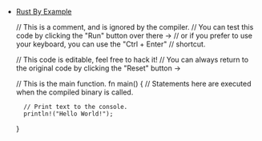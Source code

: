 
- [Rust By Example](https://doc.rust-lang.org/rust-by-example/index.html)


    // This is a comment, and is ignored by the compiler.
    // You can test this code by clicking the "Run" button over there ->
    // or if you prefer to use your keyboard, you can use the "Ctrl + Enter"
    // shortcut.

    // This code is editable, feel free to hack it!
    // You can always return to the original code by clicking the "Reset" button ->

    // This is the main function.
    fn main() {
        // Statements here are executed when the compiled binary is called.

        // Print text to the console.
        println!("Hello World!");
    }